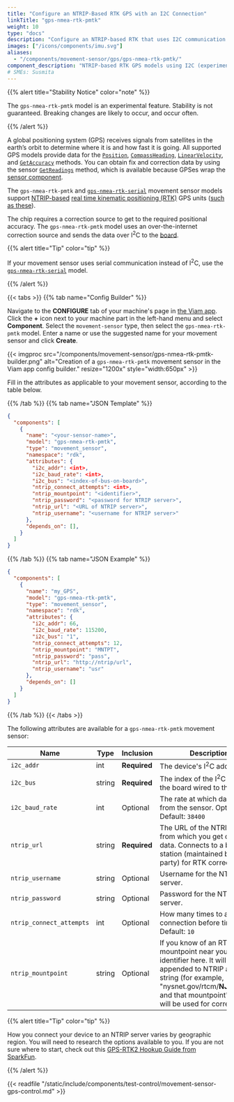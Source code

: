 ```yaml
---
title: "Configure an NTRIP-Based RTK GPS with an I2C Connection"
linkTitle: "gps-nmea-rtk-pmtk"
weight: 10
type: "docs"
description: "Configure an NTRIP-based RTK that uses I2C communication."
images: ["/icons/components/imu.svg"]
aliases:
  - "/components/movement-sensor/gps/gps-nmea-rtk-pmtk/"
component_description: "NTRIP-based RTK GPS models using I2C (experimental)."
# SMEs: Susmita
---
```


{{% alert title="Stability Notice" color="note" %}}

The `gps-nmea-rtk-pmtk` model is an experimental feature.
Stability is not guaranteed.
Breaking changes are likely to occur, and occur often.

{{% /alert %}}

A global positioning system (GPS) receives signals from satellites in the earth’s orbit to determine where it is and how fast it is going.
All supported GPS models provide data for the [`Position`](/components/movement-sensor/#getposition), [`CompassHeading`](/components/movement-sensor/#getcompassheading), [`LinearVelocity`](/components/movement-sensor/#getlinearvelocity), and [`GetAccuracy`](/components/movement-sensor/#getaccuracy) methods.
You can obtain fix and correction data by using the sensor [`GetReadings`](/components/sensor/#getreadings) method, which is available because GPSes wrap the [sensor component](/components/sensor/).

The `gps-nmea-rtk-pmtk` and [`gps-nmea-rtk-serial`](../gps-nmea-rtk-serial/) movement sensor models support [NTRIP-based](https://en.wikipedia.org/wiki/Networked_Transport_of_RTCM_via_Internet_Protocol) [real time kinematic positioning (RTK)](https://en.wikipedia.org/wiki/Real-time_kinematic_positioning) GPS units ([such as these](https://www.sparkfun.com/rtk)).

The chip requires a correction source to get to the required positional accuracy.
The `gps-nmea-rtk-pmtk` model uses an over-the-internet correction source and sends the data over I<sup>2</sup>C to the [board](/components/board/).

{{% alert title="Tip" color="tip" %}}

If your movement sensor uses serial communication instead of I<sup>2</sup>C, use the [`gps-nmea-rtk-serial`](../gps-nmea-rtk-serial/) model.

{{% /alert %}}

{{< tabs >}}
{{% tab name="Config Builder" %}}

Navigate to the **CONFIGURE** tab of your machine's page in [the Viam app](https://app.viam.com).
Click the **+** icon next to your machine part in the left-hand menu and select **Component**.
Select the `movement-sensor` type, then select the `gps-nmea-rtk-pmtk` model.
Enter a name or use the suggested name for your movement sensor and click **Create**.

{{< imgproc src="/components/movement-sensor/gps-nmea-rtk-pmtk-builder.png" alt="Creation of a `gps-nmea-rtk-pmtk` movement sensor in the Viam app config builder." resize="1200x" style="width:650px" >}}

Fill in the attributes as applicable to your movement sensor, according to the table below.

{{% /tab %}}
{{% tab name="JSON Template" %}}

```json {class="line-numbers linkable-line-numbers"}
{
  "components": [
    {
      "name": "<your-sensor-name>",
      "model": "gps-nmea-rtk-pmtk",
      "type": "movement_sensor",
      "namespace": "rdk",
      "attributes": {
        "i2c_addr": <int>,
        "i2c_baud_rate": <int>,
        "i2c_bus": "<index-of-bus-on-board>",
        "ntrip_connect_attempts": <int>,
        "ntrip_mountpoint": "<identifier>",
        "ntrip_password": "<password for NTRIP server>",
        "ntrip_url": "<URL of NTRIP server>",
        "ntrip_username": "<username for NTRIP server>"
      },
      "depends_on": [],
    }
  ]
}
```

{{% /tab %}}
{{% tab name="JSON Example" %}}

```json {class="line-numbers linkable-line-numbers"}
{
  "components": [
    {
      "name": "my_GPS",
      "model": "gps-nmea-rtk-pmtk",
      "type": "movement_sensor",
      "namespace": "rdk",
      "attributes": {
        "i2c_addr": 66,
        "i2c_baud_rate": 115200,
        "i2c_bus": "1",
        "ntrip_connect_attempts": 12,
        "ntrip_mountpoint": "MNTPT",
        "ntrip_password": "pass",
        "ntrip_url": "http://ntrip/url",
        "ntrip_username": "usr"
      },
      "depends_on": []
    }
  ]
}
```

{{% /tab %}}
{{< /tabs >}}

The following attributes are available for a `gps-nmea-rtk-pmtk` movement sensor:

<!-- prettier-ignore -->
| Name                     | Type   | Inclusion    | Description |
| ------------------------ | ------ | ------------ | ----------- |
| `i2c_addr`               | int    | **Required** | The device's I<sup>2</sup>C address. |
| `i2c_bus`                | string | **Required** | The index of the I<sup>2</sup>C bus of the board wired to the sensor. |
| `i2c_baud_rate`          | int    | Optional     | The rate at which data is sent from the sensor. Optional. <br> Default: `38400` |
| `ntrip_url`              | string | **Required** | The URL of the NTRIP server from which you get correction data. Connects to a base station (maintained by a third party) for RTK corrections. |
| `ntrip_username`         | string | Optional     | Username for the NTRIP server. |
| `ntrip_password`         | string | Optional     | Password for the NTRIP server. |
| `ntrip_connect_attempts` | int    | Optional     | How many times to attempt connection before timing out. <br> Default: `10` |
| `ntrip_mountpoint`       | string | Optional     | If you know of an RTK mountpoint near you, write its identifier here. It will be appended to NTRIP address string (for example, "nysnet.gov/rtcm/**NJMTPT1**") and that mountpoint's data will be used for corrections. |

{{% alert title="Tip" color="tip" %}}

How you connect your device to an NTRIP server varies by geographic region.
You will need to research the options available to you.
If you are not sure where to start, check out this [GPS-RTK2 Hookup Guide from SparkFun](https://learn.sparkfun.com/tutorials/gps-rtk2-hookup-guide/connecting-the-zed-f9p-to-a-correction-source).

{{% /alert %}}

{{< readfile "/static/include/components/test-control/movement-sensor-gps-control.md" >}}
